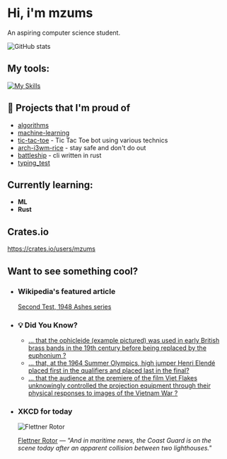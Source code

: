 # Hi, i'm mzums
An aspiring computer science student.  

![GitHub stats](https://github-readme-stats.vercel.app/api?username=mzums&show_icons=true&include_all_commits=true&theme=radical)

## My tools:
  
[![My Skills](https://skillicons.dev/icons?i=rust,python,pytorch,cpp,github,linux,arch,flutter&theme=dark)](https://skillicons.dev)

## 📌 Projects that I'm proud of
<!--PINNED:START-->
- [algorithms](https://github.com/mzums/algorithms)
- [machine-learning](https://github.com/mzums/machine-learning)
- [tic-tac-toe](https://github.com/mzums/tic-tac-toe) - Tic Tac Toe bot using various technics
- [arch-i3wm-rice](https://github.com/mzums/arch-i3wm-rice) - stay safe and don't do out
- [battleship](https://github.com/mzums/battleship) - cli written in rust
- [typing_test](https://github.com/mzums/typing_test)
<!--PINNED:END-->

## Currently learning:
- **ML**
- **Rust**

## Crates.io
https://crates.io/users/mzums

## Want to see something cool?

- ### Wikipedia's featured article
    <!--WIKI:START-->
    [Second Test, 1948 Ashes series](https://en.wikipedia.org/wiki/Second_Test,_1948_Ashes_series)
    <!--WIKI:END-->

- ### 💡 Did You Know?
    <!--DYK:START-->
    - [... that the ophicleide (example pictured) was used in early British brass bands in the 19th century before being replaced by the euphonium ?](https://en.wikipedia.org/wiki/Ophicleide)
    - [... that, at the 1964 Summer Olympics, high jumper Henri Elendé placed first in the qualifiers and placed last in the final?](https://en.wikipedia.org/wiki/Henri_Elend%C3%A9)
    - [... that the audience at the premiere of the film Viet Flakes unknowingly controlled the projection equipment through their physical responses to images of the Vietnam War ?](https://en.wikipedia.org/wiki/Viet_Flakes)
    <!--DYK:END-->

- ### XKCD for today
    <!--XKCD:START-->
    ![Flettner Rotor](https://imgs.xkcd.com/comics/flettner_rotor.png)

    [Flettner Rotor](https://xkcd.com/3119) — *"And in maritime news, the Coast Guard is on the scene today after an apparent collision between two lighthouses."*
    <!--XKCD:END-->
